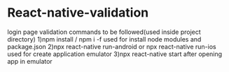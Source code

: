# React-native-validation
login page validation
commands to be followed(used inside project directory)
 1)npm install / npm i -f used for install node modules and package.json 
 2)npx react-native run-android or npx react-native run-ios used for create application emulator
 3)npx react-native start after opening app in emulator
